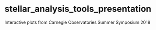 # stellar_analysis_tools_presentation
Interactive plots from Carnegie Observatories Summer Symposium 2018
